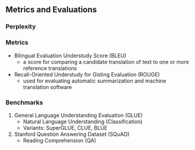 ## Metrics and Evaluations

### Perplexity

### Metrics
- Bilingual Evaluation Understudy Score (BLEU)
    - a score for comparing a candidate translation of text to one or more reference translations
- Recall-Oriented Understudy for Gisting Evaluation (ROUGE)
    - used for evaluating automatic summarization and machine translation software

### Benchmarks
1. General Language Understanding Evaluation (GLUE)
    - Natural Language Understanding (Classification)
    - Variants: SuperGLUE, CLUE, BLUE
2. Stanford Question Answering Dataset (SQuAD)
    - Reading Comprehension (QA)